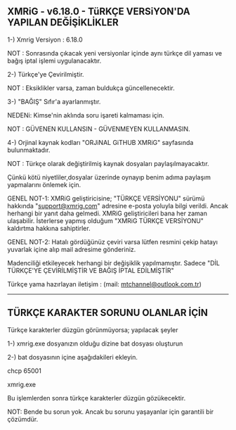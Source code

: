 XMRiG - v6.18.0 - TüRKÇE VERSiYON'DA YAPILAN DEĞİŞİKLİKLER
----------------------------------------------------------

1-) Xmrig Versiyon : 6.18.0

NOT : Sonrasında çıkacak yeni versiyonlar içinde aynı türkçe dil yaması ve bağış iptal işlemi uygulanacaktır.

2-) Türkçe'ye Çevirilmiştir.

NOT : Eksiklikler varsa, zaman buldukça güncellenecektir.

3-) "BAĞIŞ" Sıfır'a ayarlanmıştır.

NEDENi: Kimse'nin aklında soru işareti kalmaması için.

NOT : GÜVENEN KULLANSIN - GÜVENMEYEN KULLANMASIN.

4-) Orjinal kaynak kodları "ORJiNAL GiTHUB XMRiG" sayfasında bulunmaktadır.

NOT : Türkçe olarak değiştirilmiş kaynak dosyaları paylaşılmayacaktır.

Çünkü kötü niyetliler,dosyalar üzerinde oynayıp benim adıma paylaşım yapmalarını önlemek için.

GENEL NOT-1: XMRiG geliştiricisine; "TÜRKÇE VERSİYONU" sürümü hakkında "support@xmrig.com" adresine e-posta yoluyla bilgi verildi. Ancak herhangi bir yanıt daha gelmedi. XMRiG geliştiricileri bana her zaman ulaşabilir. İsterlerse yapmış olduğum
"XMRiG TÜRKÇE VERSİYONU" kaldırtma hakkına sahiptirler.

GENEL NOT-2: Hatalı gördüğünüz çeviri varsa lütfen resmini çekip hatayı yuvarlak içine alıp mail adresime gönderiniz.

Madenciliği etkileyecek herhangi bir değişiklik yapılmamıştır. Sadece "DİL TÜRKÇE'YE ÇEVİRİLMİŞTİR VE BAĞIŞ İPTAL EDİLMİŞTİR"

Türkçe yama hazırlayan iletişim : (mail: mtchannel@outlook.com.tr)

--------------------------------------------------------------------------------------------------------------------

TÜRKÇE KARAKTER SORUNU OLANLAR İÇİN
-----------------------------------

Türkçe karakterler düzgün görünmüyorsa; yapılacak şeyler

1-) xmrig.exe dosyanızın olduğu dizine bat dosyası oluşturun

2-) bat dosyasının içine aşağıdakileri ekleyin.

chcp 65001

xmrig.exe

Bu işlemlerden sonra türkçe karakterler düzgün gözükecektir.

NOT: Bende bu sorun yok. Ancak bu sorunu yaşayanlar için garantili bir çözümdür.
